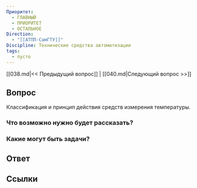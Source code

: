 ```yaml
---
Приоритет:
  - ГЛАВНЫЙ
  - ПРИОРИТЕТ
  - ОСТАЛЬНОЕ
Direction:
  - "[[АТПП-СамГТУ]]" 
Discipline: Технические средства автоматизации 
tags:
  - пусто
---
```

[[038.md|<< Предыдущий вопрос]] | [[040.md|Следующий вопрос >>]]
## Вопрос

Классификация и принцип действия средств измерения температуры.

### Что возможно нужно будет рассказать?

### Какие могут быть задачи?

## Ответ

## Ссылки
